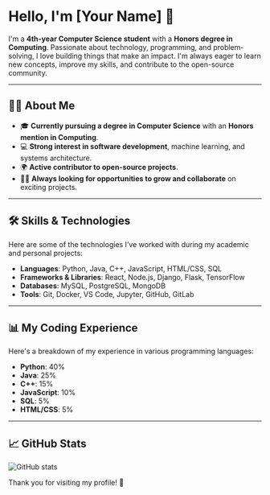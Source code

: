 # Hello, I'm [Your Name] 👋

I'm a **4th-year Computer Science student** with a **Honors degree in Computing**. Passionate about technology, programming, and problem-solving, I love building things that make an impact. I'm always eager to learn new concepts, improve my skills, and contribute to the open-source community.

---

## 👨‍💻 About Me

- 🎓 **Currently pursuing a degree in Computer Science** with an **Honors mention in Computing**.
- 💻 **Strong interest in software development**, machine learning, and systems architecture.
- 🌍 **Active contributor to open-source projects**.
- 🧑‍🏫 **Always looking for opportunities to grow and collaborate** on exciting projects.

---

## 🛠️ Skills & Technologies

Here are some of the technologies I’ve worked with during my academic and personal projects:

- **Languages**: Python, Java, C++, JavaScript, HTML/CSS, SQL
- **Frameworks & Libraries**: React, Node.js, Django, Flask, TensorFlow
- **Databases**: MySQL, PostgreSQL, MongoDB
- **Tools**: Git, Docker, VS Code, Jupyter, GitHub, GitLab

---

## 📊 My Coding Experience

Here's a breakdown of my experience in various programming languages:

- **Python**: 40%
- **Java**: 25%
- **C++**: 15%
- **JavaScript**: 10%
- **SQL**: 5%
- **HTML/CSS**: 5%

---

## 📈 GitHub Stats

![GitHub stats](https://github-readme-stats.vercel.app/api?username=your-github-username&show_icons=true&count_private=true&hide_title=true&hide=prs&theme=radical)

Thank you for visiting my profile! 🚀

